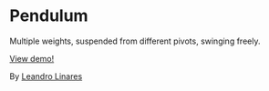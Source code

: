 # Pendulum
Multiple weights, suspended from different pivots, swinging freely.

[View demo!](http://llinares.github.io/pendulum/)

By [Leandro Linares](http://leanlinares.me)
